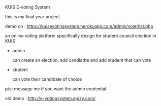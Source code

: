 KUIS E-voting System

this is my final year project 


demo on : https://kuisevotingsystem.herokuapp.com/admin/voterlist.php

an online voting platform specifically design for student council election in KUIS

- admin 

  can create an election, add candiadte and add student that can vote
- student 

  can vote their candidate of choice
  
p/s: message me if you want the admin credential 


old demo   : http://e-votingsystem.epizy.com/
